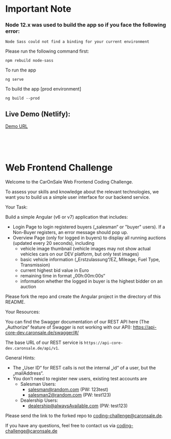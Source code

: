 # Important Note

### Node 12.x was used to build the app so if you face the following error:

``
Node Sass could not find a binding for your current environment
``

Please run the following command first:

```
npm rebuild node-sass
```

To run the app
```
ng serve
```

To build the app [prod environment]
```
ng build --prod
```


## Live Demo (Netlify):

[Demo URL](https://unruffled-keller-7e8125.netlify.app)


<br>
<br>
<br>

# Web Frontend Challenge

Welcome to the CarOnSale Web Frontend Coding Challenge.

To assess your skills and knowledge about the relevant technologies, we want you to build us a simple user interface for our backend service.

Your Task:

Build a simple Angular (v6 or v7) application that includes:
- Login Page to login registered buyers („salesman“ or "buyer" users). If a Non-Buyer registers, an error message should pop up.
- Overview Page (only for logged in buyers) to display all running auctions (updated every 20 seconds), including
   - vehicle image thumbnail (vehicle images may not show actual vehicles cars on our DEV platform, but only test images)
   - basic vehicle information („Erstzulassung“/EZ, Mileage, Fuel Type, Transmission)
   - current highest bid value in Euro
   - remaining time in format „00h:00m:00s“
   - information whether the logged in buyer is the highest bidder on an auction
   
Please fork the repo and create the Angular project in the directory of this README.

Your Resources:

You can find the Swagger documentation of our REST API here (The „Authorize“ feature of Swagger is not working with our API):
https://api-core-dev.caronsale.de/swagger/#/

The base URL of our REST service is ``https://api-core-dev.caronsale.de/api/v1``.


General Hints:

- The „User ID“ for REST calls is not the internal „id“ of a user, but the „mailAddress“.
- You don’t need to register new users, existing test accounts are
   - Salesman Users:
      - salesman@random.com (PW: 123test)
      - salesman2@random.com (PW: test123)
   - Dealership Users:
      - dealership@alwaysAvailable.com (PW: test123)

Please send the link to the forked repo to coding-challenge@caronsale.de.

If you have any questions, feel free to contact us via coding-challenge@caronsale.de



<br>
<br>
<br>



